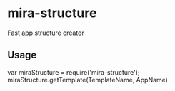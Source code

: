 # mira-structure

Fast app structure creator

## Usage
  var miraStructure = require('mira-structure');
  miraStructure.getTemplate(TemplateName, AppName)
